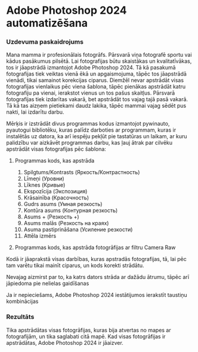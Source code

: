 # Adobe Photoshop 2024 automatizēšana

### Uzdevuma paskaidrojums

Mana mamma ir profesionālais fotogrāfs. Pārsvarā viņa fotografē sportu vai kādus pasākumus pilsētā. Lai fotografijas būtu skaistākas un kvalitatīvākas, tos ir jāapstrādā izmantojot Adobe Photoshop 2024. Tā kā pasakumā fotografijas tiek veiktas vienā ēkā un apgaismojuma, tāpēc tos jāapstrādā vienādi, tikai samainot korekcijas ciparus. Diemžēl nevar apstrādāt visas fotografijas vienlaikus pēc viena šablona, tāpēc pienākas apstrādāt katru fotografiju pa vienai, ierakstot vienus un tos pašus skaitļus. Pārsvarā fotografijas tiek izdarītas vakarā, bet apstrādāt tos vajag tajā pasā vakarā. Tā kā tas aizņem pietiekami daudz lakika, tāpēc mammai vajag sēdēt pus nakti, lai izdarītu darbu. 

Mērķis ir izstrādāt divus programmas kodus izmantojot pywinauto, pyautogui bibliotēku, kuras palīdz darboties ar programmam, kuras ir instalētās uz datora, ka arī iespēju pekļūt pie tastatūras un laikam, ar kuru palidzību var aizkāvēt programmas darbu, kas ļauj ātrak par cilvēku apstrādāt visas fotografijas pēc šablona:

1. Programmas kods, kas apstrāda

   1. Spilgtums/Kontrasts (Яркость/Контрастность)
   2. Līmeņi (Уровни)
   3. Līknes (Кривые)
   4. Ekspozīcija (Экспозиция)
   5. Krāsainība (Красочность)
   6. Gudrs asums (Умная резкость)
   7. Kontūra asums (Контурная резкость)
   8. Asums + (Резкость +)
   9. Asums malās (Резкость на краях)
   10. Asuma pastiprināšana (Усиление резкости)
   11. Attēla izmērs
2. Programmas kods, kas apstrāda fotogrāfijas ar filtru Camera Raw

Kodā ir jāaprakstā visas darbības, kuras apstradās fotografijas, tā, lai pēc tam varētu tikai mainīt ciparus, un kods korekti strādātu.

Nevajag aizmirst par to, ka katrs dators strāda ar dažādu ātrumu, tāpēc arī jāpiedoma pie nelielas gaidīšanas

Ja ir nepieciešams, Adobe Photoshop 2024 iestātijumos ierakstīt taustiņu kombinācijas

### Rezultāts

Tika apstrādātas visas fotogrāfijas, kuras bija atvertas no mapes ar fotografijām, un tika saglabati citā mapē. Kad visas fotogrāfijas ir apstrādātas, Adobe Photoshop 2024 ir jāaizver.
